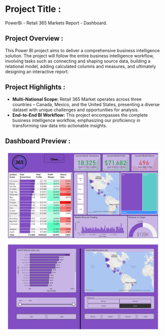 # Project Title :

PowerBi - Retail 365 Markets Report - Dashboard.

## Project Overview :
This Power BI project aims to deliver a comprehensive business intelligence solution. 
The project will follow the entire business intelligence workflow, involving tasks such as connecting and shaping source data, 
building a relational model, adding calculated columns and measures, and ultimately designing an interactive report.

## Project Highlights :

- **Multi-National Scope:** Retail 365 Market operates across three countries – Canada, Mexico, and the United States, presenting a diverse dataset with unique challenges and opportunities for analysis.
- **End-to-End BI Workflow:** This project encompasses the complete business intelligence workflow, emphasizing our proficiency in transforming raw data into actionable insights.

## Dashboard Preview :

<img src="Images/PowerBi- Retail 365 Markets Report - Dashboard-1.png">
<img src="Images/PowerBi- Retail 365 Markets Report - Dashboard-2.png">

